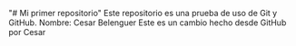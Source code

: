 "# Mi primer repositorio" 
Este repositorio es una prueba de uso de Git y GitHub.
Nombre: Cesar Belenguer
Este es un cambio hecho  desde GitHub por Cesar
